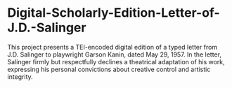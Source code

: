 # Digital-Scholarly-Edition-Letter-of-J.D.-Salinger
This project presents a TEI-encoded digital edition of a typed letter from J.D. Salinger to playwright Garson Kanin, dated May 29, 1957. In the letter, Salinger firmly but respectfully declines a theatrical adaptation of his work, expressing his personal convictions about creative control and artistic integrity.
